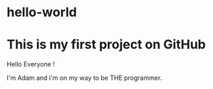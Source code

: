 # hello-world
This is my first project on GitHub
===================================

Hello Everyone !

I'm Adam and i'm on my way to be THE programmer.
